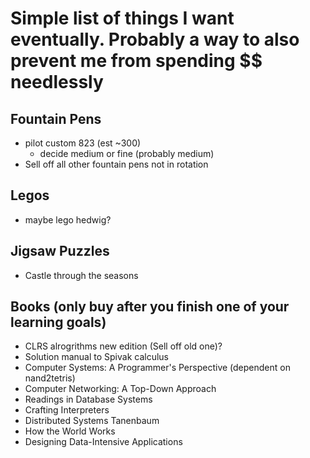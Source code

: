 # Simple list of things I want eventually. Probably a way to also prevent me from spending $$ needlessly

## Fountain Pens
- pilot custom 823 (est ~300)
  - decide medium or fine (probably medium)
- Sell off all other fountain pens not in rotation

## Legos
- maybe lego hedwig?

## Jigsaw Puzzles
- Castle through the seasons

## Books (only buy after you finish one of your learning goals)
- CLRS alrogrithms new edition (Sell off old one)?
- Solution manual to Spivak calculus
- Computer Systems: A Programmer's Perspective (dependent on nand2tetris)
- Computer Networking: A Top-Down Approach
- Readings in Database Systems
- Crafting Interpreters
- Distributed Systems Tanenbaum
- How the World Works
- Designing Data-Intensive Applications
